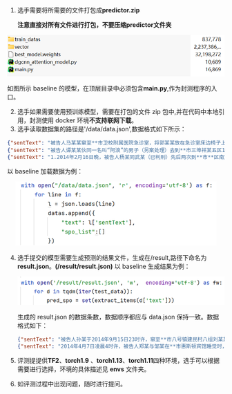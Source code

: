 1. 选手需要将所需要的文件打包成**predictor.zip** 

   **注意直接对所有文件进行打包，不要压缩predictor文件夹**

<img src="./231145.png" alt="image-20221128144627096" style="zoom:67%;" />

如图所示 baseline 的模型，在顶层目录中必须包含**main.py**,作为封测程序的入口。

2. 选手如果需要使用预训练模型，需要在打包的文件 zip 包中,并在代码中本地引用，封测使用 docker 环境**不支持联网下载**。
3. 选手读取数据集的路径是'/data/data.json',数据格式如下所示：

```json
{"sentText": "被告人马某某窜至**市卫校附属医院急诊室，将郭某某放在急诊室床边椅子上的手提包盗走，包内有现金1700余元及身份证、户口本等物"}
{"sentText": "被告人谭某某伙同一名叫“阿浪”的男子（另案处理）去到**市三埠祥某五区102号812房，利用技术开锁的手段进入屋内，盗走现金18700元、金项链4条、金戒指7枚、金手链3条、金耳环1对"}
{"sentText": "1.2014年2月16日晚，被告人杨某同武某（已判刑）先后两次到**市**区南定镇山铝体育馆东面的花园路小区楼下储藏室，盗窃李某乙一辆电动自行车，王某甲一条宠物狗，刘某一辆电动自行车及一桶花生油"}
```

以 baseline 加载数据为例：

<center><img src="./232113.png" alt="image-20221128144627096" style="zoom: 65%;" /></center>

4. 选手提交的模型需要生成预测的结果文件，生成在/result,路径下命名为 **result.json**。**(/result/result.json)** 以 baseline 生成结果为例：

    <center><img src="./232532.png" style="zoom: 65%;"></center>

    生成的 result.json 的数据条数，数据顺序都应与 data.json 保持一致。数据格式如下：

    ```json
    {"sentText": "被告人孙某于2014年9月15日23时许，窜至**市八号镇建民村八组刘某某家，采取在牛圈后墙挖窟窿的方式，将被害人刘某某家的两头耕牛牵出院子盗走，后被刘某某发现将牛追回", "relationMentions": [{"em1Text": "刘某某", "label": "posses", "em2Text": "两头耕牛"}, {"em1Text": "孙某", "label": "theft", "em2Text": "两头耕牛"}]}
    {"sentText": "2014年4月7日凌晨4时许，被告人郑某与邹某在**市惠斯顿宾馆睡觉时，盗走邹某人民币10000元", "relationMentions": [{"em1Text": "郑某", "label": "accomplice", "em2Text": "邹某"}]}
    ```

5. 评测提提供**TF2**、**torch1.9** 、**torch1.13**、**torch1.11**四种环境，选手可以根据需要进行选择，环境的具体描述见 **envs** 文件夹。

6. 如评测过程中出现问题，随时进行提问。
